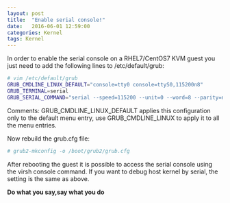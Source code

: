 ```yaml
---
layout: post
title:  "Enable serial console!"
date:   2016-06-01 12:59:00
categories: Kernel
tags: Kernel
---
```


In order to enable the serial console on a RHEL7/CentOS7 KVM guest you just need to add the following lines to /etc/default/grub:

```sh
# vim /etc/default/grub
GRUB_CMDLINE_LINUX_DEFAULT="console=tty0 console=ttyS0,115200n8"
GRUB_TERMINAL=serial
GRUB_SERIAL_COMMAND="serial --speed=115200 --unit=0 --word=8 --parity=no --stop=1"
```

Comments:
GRUB_CMDLINE_LINUX_DEFAULT applies this configuration only to the default menu entry, 
use GRUB_CMDLINE_LINUX to apply it to all the menu entries.

Now rebuild the grub.cfg file:

```sh
# grub2-mkconfig -o /boot/grub2/grub.cfg
```

After rebooting the guest it is possible to access the serial console using the virsh console command.
If you want to debug host kernel by serial, the setting is the same as above.

**Do what you say,say what you do**
